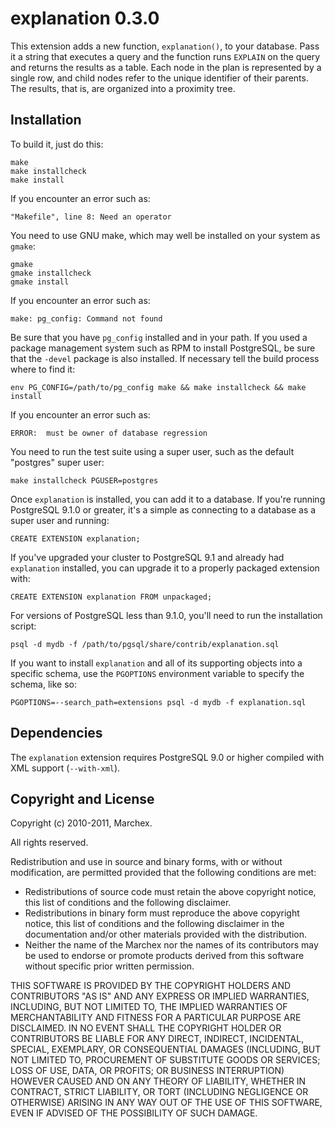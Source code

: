 explanation 0.3.0
=================

This extension adds a new function, `explanation()`, to your database. Pass it
a string that executes a query and the function runs `EXPLAIN` on the query
and returns the results as a table. Each node in the plan is represented by a
single row, and child nodes refer to the unique identifier of their parents.
The results, that is, are organized into a proximity tree.

Installation
------------

To build it, just do this:

    make
    make installcheck
    make install

If you encounter an error such as:

    "Makefile", line 8: Need an operator

You need to use GNU make, which may well be installed on your system as
`gmake`:

    gmake
    gmake installcheck
    gmake install

If you encounter an error such as:

    make: pg_config: Command not found

Be sure that you have `pg_config` installed and in your path. If you used a
package management system such as RPM to install PostgreSQL, be sure that the
`-devel` package is also installed. If necessary tell the build process where
to find it:

    env PG_CONFIG=/path/to/pg_config make && make installcheck && make install

If you encounter an error such as:

    ERROR:  must be owner of database regression

You need to run the test suite using a super user, such as the default
"postgres" super user:

    make installcheck PGUSER=postgres

Once `explanation` is installed, you can add it to a database. If you're
running PostgreSQL 9.1.0 or greater, it's a simple as connecting to a database
as a super user and running:

    CREATE EXTENSION explanation;

If you've upgraded your cluster to PostgreSQL 9.1 and already had
`explanation` installed, you can upgrade it to a properly packaged extension
with:

    CREATE EXTENSION explanation FROM unpackaged;

For versions of PostgreSQL less than 9.1.0, you'll need to run the
installation script:

    psql -d mydb -f /path/to/pgsql/share/contrib/explanation.sql

If you want to install `explanation` and all of its supporting objects into a
specific schema, use the `PGOPTIONS` environment variable to specify the
schema, like so:

    PGOPTIONS=--search_path=extensions psql -d mydb -f explanation.sql

Dependencies
------------
The `explanation` extension requires PostgreSQL 9.0 or higher compiled with
XML support (`--with-xml`).

Copyright and License
---------------------

Copyright (c) 2010-2011, Marchex.

All rights reserved.

Redistribution and use in source and binary forms, with or without
modification, are permitted provided that the following conditions are met:

* Redistributions of source code must retain the above copyright notice, this
  list of conditions and the following disclaimer.
* Redistributions in binary form must reproduce the above copyright notice,
  this list of conditions and the following disclaimer in the documentation
  and/or other materials provided with the distribution.
* Neither the name of the Marchex nor the names of its contributors may be
  used to endorse or promote products derived from this software without
  specific prior written permission.

THIS SOFTWARE IS PROVIDED BY THE COPYRIGHT HOLDERS AND CONTRIBUTORS "AS IS"
AND ANY EXPRESS OR IMPLIED WARRANTIES, INCLUDING, BUT NOT LIMITED TO, THE
IMPLIED WARRANTIES OF MERCHANTABILITY AND FITNESS FOR A PARTICULAR PURPOSE ARE
DISCLAIMED. IN NO EVENT SHALL THE COPYRIGHT HOLDER OR CONTRIBUTORS BE LIABLE
FOR ANY DIRECT, INDIRECT, INCIDENTAL, SPECIAL, EXEMPLARY, OR CONSEQUENTIAL
DAMAGES (INCLUDING, BUT NOT LIMITED TO, PROCUREMENT OF SUBSTITUTE GOODS OR
SERVICES; LOSS OF USE, DATA, OR PROFITS; OR BUSINESS INTERRUPTION) HOWEVER
CAUSED AND ON ANY THEORY OF LIABILITY, WHETHER IN CONTRACT, STRICT LIABILITY,
OR TORT (INCLUDING NEGLIGENCE OR OTHERWISE) ARISING IN ANY WAY OUT OF THE USE
OF THIS SOFTWARE, EVEN IF ADVISED OF THE POSSIBILITY OF SUCH DAMAGE.